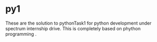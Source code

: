 # py1
These are the solution to pythonTask1 for python development under spectrum internship drive.
This is completely based on phython programming .
